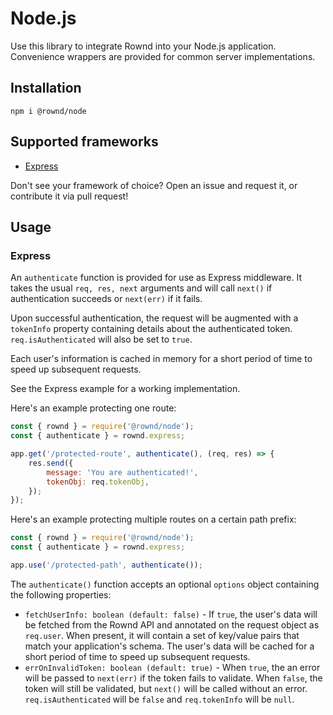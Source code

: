 # Node.js

Use this library to integrate Rownd into your Node.js application. Convenience wrappers are provided for common server implementations.

## Installation

```shell
npm i @rownd/node
```

## Supported frameworks

* [Express](broken-reference)

Don't see your framework of choice? Open an issue and request it, or contribute it via pull request!

## Usage

### Express

An `authenticate` function is provided for use as Express middleware. It takes the usual `req, res, next` arguments and will call `next()` if authentication succeeds or `next(err)` if it fails.

Upon successful authentication, the request will be augmented with a `tokenInfo` property containing details about the authenticated token. `req.isAuthenticated` will also be set to `true`.

Each user's information is cached in memory for a short period of time to speed up subsequent requests.

See the Express example for a working implementation.

Here's an example protecting one route:

```javascript
const { rownd } = require('@rownd/node');
const { authenticate } = rownd.express;

app.get('/protected-route', authenticate(), (req, res) => {
    res.send({
        message: 'You are authenticated!',
        tokenObj: req.tokenObj,
    });
});
```

Here's an example protecting multiple routes on a certain path prefix:

```javascript
const { rownd } = require('@rownd/node');
const { authenticate } = rownd.express;

app.use('/protected-path', authenticate());
```

The `authenticate()` function accepts an optional `options` object containing the following properties:

* `fetchUserInfo: boolean (default: false)` - If `true`, the user's data will be fetched from the Rownd API and annotated on the request object as `req.user`. When present, it will contain a set of key/value pairs that match your application's schema. The user's data will be cached for a short period of time to speed up subsequent requests.
* `errOnInvalidToken: boolean (default: true)` - When `true`, the an error will be passed to `next(err)` if the token fails to validate. When `false`, the token will still be validated, but `next()` will be called without an error. `req.isAuthenticated` will be `false` and `req.tokenInfo` will be `null`.
